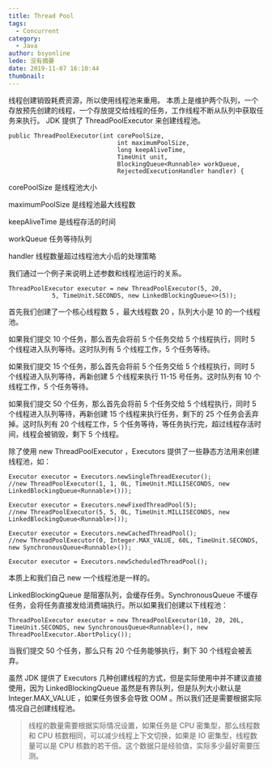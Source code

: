 ```yaml
---
title: Thread Pool
tags:
  - Concurrent
category:
  - Java
author: bsyonline
lede: 没有摘要
date: 2019-11-07 16:10:44
thumbnail:
---
```


线程创建销毁耗费资源，所以使用线程池来重用。
本质上是维护两个队列，一个存放预先创建的线程，一个存放提交给线程的任务，工作线程不断从队列中获取任务来执行。
JDK 提供了 ThreadPoolExecutor 来创建线程池。


```
public ThreadPoolExecutor(int corePoolSize,
                              int maximumPoolSize,
                              long keepAliveTime,
                              TimeUnit unit,
                              BlockingQueue<Runnable> workQueue,
                              RejectedExecutionHandler handler) {
```





corePoolSize 是线程池大小

maximumPoolSize 是线程池最大线程数

keepAliveTime 是线程存活的时间

workQueue 任务等待队列

handler 线程数量超过线程池大小后的处理策略

我们通过一个例子来说明上述参数和线程池运行的关系。

```
ThreadPoolExecutor executor = new ThreadPoolExecutor(5, 20,
            5, TimeUnit.SECONDS, new LinkedBlockingQueue<>(5));
```

首先我们创建了一个核心线程数 5 ，最大线程数 20 ，队列大小是 10 的一个线程池。

如果我们提交 10 个任务，那么首先会将前 5 个任务交给 5 个线程执行，同时 5 个线程进入队列等待。这时队列有 5 个线程工作，5 个任务等待。

如果我们提交 15 个任务，那么首先会将前 5 个任务交给 5 个线程执行，同时 5 个线程进入队列等待，再新创建 5 个线程来执行 11-15 号任务。这时队列有 10 个线程工作，5 个任务等待。

如果我们提交 50 个任务，那么首先会将前 5 个任务交给 5 个线程执行，同时 5 个线程进入队列等待，再新创建 15 个线程来执行任务，剩下的 25 个任务会丢弃掉。这时队列有 20 个线程工作，5 个任务等待，等任务执行完，超过线程存活时间，线程会被销毁，剩下 5 个线程。

除了使用 new ThreadPoolExecutor ，Executors 提供了一些静态方法用来创建线程池，如：

```
Executor executor = Executors.newSingleThreadExecutor();
//new ThreadPoolExecutor(1, 1, 0L, TimeUnit.MILLISECONDS, new LinkedBlockingQueue<Runnable>()));
```

```
Executor executor = Executors.newFixedThreadPool(5);
//new ThreadPoolExecutor(5, 5, 0L, TimeUnit.MILLISECONDS, new LinkedBlockingQueue<Runnable>());
```

```
Executor executor = Executors.newCachedThreadPool();
//new ThreadPoolExecutor(0, Integer.MAX_VALUE, 60L, TimeUnit.SECONDS, new SynchronousQueue<Runnable>());
```

```
Executor executor = Executors.newScheduledThreadPool();
```

本质上和我们自己 new 一个线程池是一样的。

LinkedBlockingQueue 是阻塞队列，会缓存任务。SynchronousQueue 不缓存任务，会将任务直接发给消费端执行。所以如果我们创建以下线程池：

```
ThreadPoolExecutor executor = new ThreadPoolExecutor(10, 20, 20L, TimeUnit.SECONDS, new SynchronousQueue<Runnable>(), new ThreadPoolExecutor.AbortPolicy());
```

当我们提交 50 个任务，那么只有 20 个任务能够执行，剩下 30 个线程会被丢弃。


虽然 JDK 提供了 Executors 几种创建线程的方式，但是实际使用中并不建议直接使用，因为 LinkedBlockingQueue 虽然是有界队列，但是队列大小默认是 Integer.MAX_VALUE ，如果任务很多会导致 OOM 。所以我们还是需要根据实际情况自己创建线程池。
>线程的数量需要根据实际情况设置，如果任务是 CPU 密集型，那么线程数和 CPU 核数相同，可以减少线程上下文切换，如果是 IO 密集型，线程数量可以是 CPU 核数的若干倍。这个数据只是经验值，实际多少最好需要压测。








